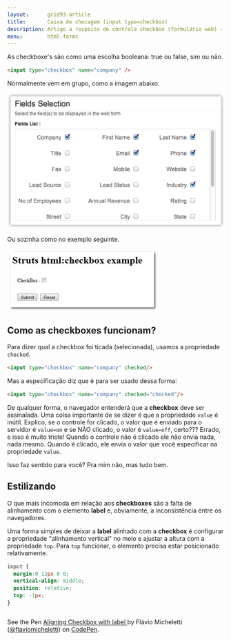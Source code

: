 ```yaml
---
layout:      grid93-article
title:       Caixa de checagem (input type=checkbox)
description: Artigo a respeito do controle checkbox (formulário web) - HTML e CSS
menu:        html-forms
---
```



As checkboxe's são como uma escolha booleana: true ou false, sim ou não.

```html
<input type="checkbox" name="company" />
```

Normalmente vem em grupo, como a imagem abaixo.

![Ilustração de um campo do tipo checkbox](input-check.png "Ilustração de um campo do tipo checkbox")

Ou sozinha como no exemplo seguinte.

![Ilustração de um campo do tipo checkbox](input-check2.jpg "Ilustração de um campo do tipo checkbox")




Como as checkboxes funcionam?
---

Para dizer qual a checkbox foi ticada (selecionada), usamos a propriedade `checked`.

```html
<input type="checkbox" name="company" checked/>
```

Mas a especificação diz que é para ser usado dessa forma:

```html
<input type="checkbox" name="company" checked="checked"/>
```

De qualquer forma, o navegador entenderá que a __checkbox__ deve ser assinalada. Uma coisa importante de se dizer é que
a propriedade `value` é inútil. Explico, se o controle for clicado, o valor que é enviado para o servidor é `value=on`
e se NÂO clicado, o valor é `value=off`, certo??? Errado, e isso é muito triste! Quando o controle não é clicado ele 
não envia nada, nada mesmo. Quando é clicado, ele envia o valor que você especificar na propriedade `value`.

Isso faz sentido para você? Pra mim não, mas tudo bem.



Estilizando
---

O que mais incomoda em relação aos __checkboxes__ são a falta de alinhamento com o elemento __label__ e, obviamente,
a inconsistência entre os navegadores.

Uma forma simples de deixar a __label__ alinhado com a __checkbox__ é configurar a propriedade "alinhamento vertical"
no meio e ajustar a altura com a propriedade `top`. Para `top` funcionar, o elemento precisa estar posicionado 
relativamente.

```css
input {
  margin:0 12px 0 0;
  vertical-align: middle;
  position: relative;
  top: -1px;
}
```

<div data-height="178" data-theme-id="2897" data-slug-hash="myVadR" data-default-tab="null" data-user="flaviomicheletti" class='codepen'><pre><code></code></pre>
<p>See the Pen <a href='http://codepen.io/flaviomicheletti/pen/myVadR/'>Aligning Checkbox with label </a> by Flávio Micheletti (<a href='http://codepen.io/flaviomicheletti'>@flaviomicheletti</a>) on <a href='http://codepen.io'>CodePen</a>.</p>
</div><script async src="//assets.codepen.io/assets/embed/ei.js"></script>
